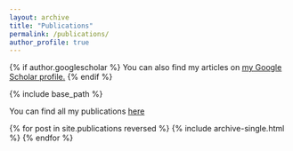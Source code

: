 ```yaml
---
layout: archive
title: "Publications"
permalink: /publications/
author_profile: true
---
```


{% if author.googlescholar %}
  You can also find my articles on <u><a href="{{author.googlescholar}}">my Google Scholar profile</a>.</u>
{% endif %}

{% include base_path %}

You can find all my publications [here]({author.googlescholar})

{% for post in site.publications reversed %}
  {% include archive-single.html %}
{% endfor %}
